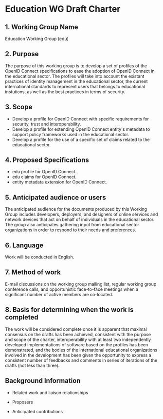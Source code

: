 # Education WG Draft Charter

## 1. Working Group Name

Education Working Group (edu)

## 2. Purpose

The purpose of this working group is to develop a set of profiles of the
OpenID Connect specifications to ease the adoption of OpenID Connect in the
educational sector. The profiles will take into account the existant
practices of identity management in the educational sector, the current
international standards to represent users that belongs to educational
instutions, as well as the best practices in terms of security.

## 3. Scope

* Develop a profile for OpenID Connect with specific requirements for
security, trust and interoperability.
* Develop a profile for extending OpenID Connect entity's metadata to
support policy frameworks used in the educational sector.
* Develop a profile for the use of a specific set of claims related to
the educational sector.

## 4. Proposed Specifications

 * edu profile for OpenID Connect.
 * edu claims for OpenID Connect.
 * entity metadata extension for OpenID Connect.
 
## 5. Anticipated audience or users

The anticipated audience for the documents produced by this Working Group
includes developers, deployers, and designers of online services and
network devices that act on behalf of individuals in the educational sector.
The group also anticipates gathering input from educational sector organizations
in order to respond to their needs and preferences.

## 6. Language

Work will be conducted in English.

## 7. Method of work

E-mail discussions on the working group mailing list, regular working
group conference calls, and opportunistic face-to-face meetings when a
significant number of active members are co-located.

## 8. Basis for determining when the work is completed

The work will be considered complete once it is apparent that maximal
consensus on the drafts has been achieved, consistent with the purpose
and scope of the charter, interoperability with at least two independently
developed implementations of software based on the profiles has been
demonstrated, and the bodies of the international educational organizations
involved in the development has been given the opportunity to express
a consistent number of feedbacks and comments in series of iterations
of the drafts (not less than three). 

## Background Information

* Related work and liaison relationships

  
* Proposers


* Anticipated contributions


